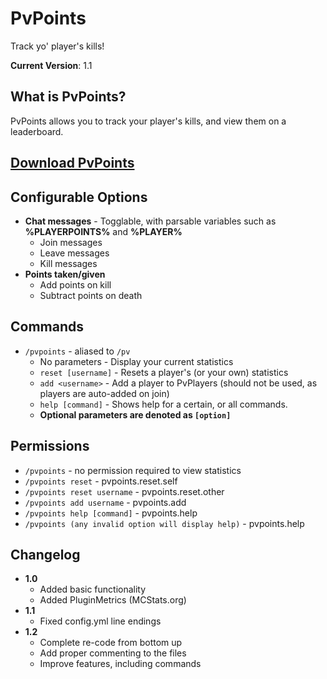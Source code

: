PvPoints
========
Track yo' player's kills!

**Current Version**: 1.1

What is PvPoints?
-----------------
PvPoints allows you to track your player's kills, and view them on a leaderboard.

[Download PvPoints](https://github.com/jackwilsdon/PvPoints/blob/master/jars/PvPoints.jar?raw=true "Latest Release")
-----------------

Configurable Options
--------------------
 - **Chat messages** - Togglable, with parsable variables such as **%PLAYERPOINTS%** and **%PLAYER%**
   - Join messages
   - Leave messages
   - Kill messages
 - **Points taken/given**
   - Add points on kill
   - Subtract points on death

Commands
--------
 - `/pvpoints` - aliased to `/pv`
   - No parameters - Display your current statistics
   - `reset [username]` - Resets a player's (or your own) statistics
   - `add <username>` - Add a player to PvPlayers (should not be used, as players are auto-added on join)
   - `help [command]` - Shows help for a certain, or all commands.
   - **Optional parameters are denoted as `[option]`**

Permissions
-----------
 - `/pvpoints` - no permission required to view statistics
 - `/pvpoints reset` - pvpoints.reset.self
 - `/pvpoints reset username` - pvpoints.reset.other
 - `/pvpoints add username` - pvpoints.add
 - `/pvpoints help [command]` - pvpoints.help
 - `/pvpoints (any invalid option will display help)` - pvpoints.help

Changelog
---------
 - **1.0**
   - Added basic functionality
   - Added PluginMetrics (MCStats.org)
 - **1.1**
   - Fixed config.yml line endings
 - **1.2**
   - Complete re-code from bottom up
   - Add proper commenting to the files
   - Improve features, including commands